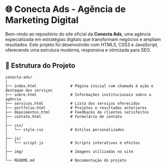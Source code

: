 # 🌐 Conecta Ads - Agência de Marketing Digital

Bem-vindo ao repositório do site oficial da **Conecta Ads**, uma agência especializada em estratégias digitais que transformam negócios e ampliam resultados. Este projeto foi desenvolvido com HTML5, CSS3 e JavaScript, oferecendo uma estrutura moderna, responsiva e otimizada para SEO.

## 📁 Estrutura do Projeto

```plaintext
conecta-ads/
│
├── index.html               # Página inicial com chamada à ação e destaque dos serviços
├── sobre.html               # Informações institucionais sobre a agência
├── servicos.html            # Lista dos serviços oferecidos
├── portfolio.html           # Projetos e resultados anteriores
├── depoimentos.html         # Feedbacks de clientes satisfeitos
├── contato.html             # Formulário de contato
│
├── css/
│   └── style.css            # Estilos personalizados
│
├── js/
│   └── script.js            # Scripts interativos e efeitos
│
├── img/                     # Imagens utilizadas no site
│
└── README.md                # Documentação do projeto
